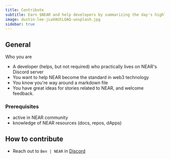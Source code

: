 ```yaml
---
title: Contribute
subtitle: Earn $NEAR and help developers by summarizing the day's highlights
image: dustin-lee-jLwVAUtLOAQ-unsplash.jpg
sidebar: true
---
```


## General

Who you are

* A developer (helps, but not required) who practically lives on NEAR's Discord server
* You want to help NEAR become the standard in web3 technology
* You know you're way around a markdown file
* You have great ideas for stories related to NEAR, and welcome feedback.


### Prerequisites

  * active in NEAR community
  * knowledge of NEAR resources (docs, repos, dApps)
  
## How to contribute

   * Reach out to  `Ben | NEAR`  in [Discord](https://discord.com/invite/UY9Xf2k)  